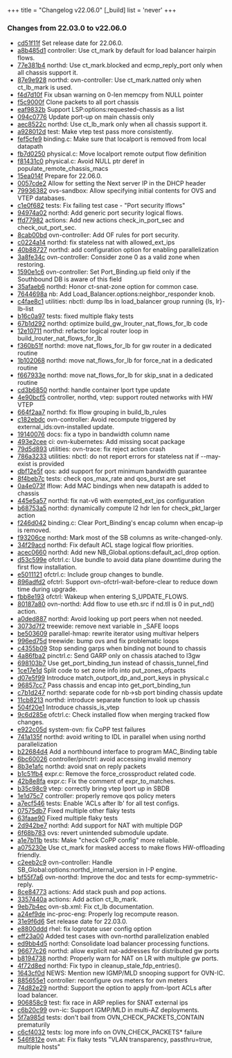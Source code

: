 +++
title = "Changelog v22.06.0"
[_build]
  list = 'never'
+++

### Changes from 22.03.0 to v22.06.0

- [cd51f11f](https://github.com/ovn-org/ovn/commit/cd51f11f05ea306ca38d55428e0ffc9d7e6e42eb) Set release date for 22.06.0.
- [a8b485d1](https://github.com/ovn-org/ovn/commit/a8b485d1418d2d017369aa222d369a5cb05933ab) controller: Use ct_mark by default for load balancer hairpin flows.
- [77e381b4](https://github.com/ovn-org/ovn/commit/77e381b477ab647ccf70ec1dcab4b0f54293b18b) northd: Use ct_mark.blocked and ecmp_reply_port only when all chassis support it.
- [87e9e928](https://github.com/ovn-org/ovn/commit/87e9e9283f7ca2510c0c97673e2ca4dee1006935) northd: ovn-controller: Use ct_mark.natted only when ct_lb_mark is used.
- [f4d7d10f](https://github.com/ovn-org/ovn/commit/f4d7d10fa5db57efe2eb41866fdb6cf2079d58d1) Fix ubsan warning on 0-len memcpy from NULL pointer
- [f5c9000f](https://github.com/ovn-org/ovn/commit/f5c9000fbba90ad5897457fdc2486e0cfd83d15c) Clone packets to all port chassis
- [eaf9832b](https://github.com/ovn-org/ovn/commit/eaf9832be248daca6d96202d504cc789d6dfec6d) Support LSP:options:requested-chassis as a list
- [094c0776](https://github.com/ovn-org/ovn/commit/094c0776556744b64fa6aceb23ca5258338be9b6) Update port-up on main chassis only
- [aec8522c](https://github.com/ovn-org/ovn/commit/aec8522cc1c371a14a668bdad9fd4e814ef07fc5) northd: Use ct_lb_mark only when all chassis support it.
- [a928012d](https://github.com/ovn-org/ovn/commit/a928012dc43845d2221892ad5f43dafa47caf0b6) test: Make vtep test pass more consistently.
- [fef5cfe9](https://github.com/ovn-org/ovn/commit/fef5cfe91773339277b0d24d34cc63d82889c61b) binding.c: Make sure that localport is removed from local datapath
- [fb7d0250](https://github.com/ovn-org/ovn/commit/fb7d02501791d999d56de2cf8c3fa429d1cfbc28) physical.c: Move localport remote output flow definition
- [f81431c0](https://github.com/ovn-org/ovn/commit/f81431c06df2bd894127a876393ad9d4ecbb333d) physical.c: Avoid NULL ptr deref in populate_remote_chassis_macs
- [15ea014f](https://github.com/ovn-org/ovn/commit/15ea014fabb9fae6bd13aa9ef73e9d1a63e14cef) Prepare for 22.06.0.
- [0057cde2](https://github.com/ovn-org/ovn/commit/0057cde2a64749bd2dbbaff525f7a1edccbd9c8a) Allow for setting the Next server IP in the DHCP header
- [79936382](https://github.com/ovn-org/ovn/commit/79936382546bbcdb5fa61a392aeb98ed6d4124ed) ovs-sandbox: Allow specifying initial contents for OVS and VTEP databases.
- [c1e0f682](https://github.com/ovn-org/ovn/commit/c1e0f682e7e365cc258df5d02920dc1da51b7a61) tests: Fix failing test case - "Port security lflows"
- [94974a02](https://github.com/ovn-org/ovn/commit/94974a02bfd5b24b89a6a7471133730fd7fa1356) northd: Add generic port security logical flows.
- [ffd77982](https://github.com/ovn-org/ovn/commit/ffd7798268ae1002e8bea86f0adce593937899e4) actions: Add new actions check_in_port_sec and check_out_port_sec.
- [8cab00bd](https://github.com/ovn-org/ovn/commit/8cab00bdb581f714dcfdc4fb08affe0319c211a6) ovn-controller: Add OF rules for port security.
- [c0224a14](https://github.com/ovn-org/ovn/commit/c0224a14ffaa4874a7a02500e517adaecd9c5034) northd: fix stateless nat with allowed_ext_ips
- [40b88727](https://github.com/ovn-org/ovn/commit/40b887277711b8ee1f7988e110e0ec224bc9ec60) northd: add configuration option for enabling parallelization
- [3a8fe34c](https://github.com/ovn-org/ovn/commit/3a8fe34c789f09135c1356ace442793dd6fc2f1c) ovn-controller: Consider zone 0 as a valid zone when restoring.
- [1590e1c6](https://github.com/ovn-org/ovn/commit/1590e1c6e2c2cab461ede0706b3787f237106dbb) ovn-controller: Set Port_Binding.up field only if the Southbound DB is aware of this field
- [35afaeb6](https://github.com/ovn-org/ovn/commit/35afaeb623dc1b582a548e8367b8dce1bf8fd181) northd: Honor ct-snat-zone option for common case.
- [7644698a](https://github.com/ovn-org/ovn/commit/7644698a783aef883a12ed74becec1dadedbf77a) nb: Add Load_Balancer.options:neighbor_responder knob.
- [c4fae8c1](https://github.com/ovn-org/ovn/commit/c4fae8c1a38c77d20eef4d591f1e88354e1b23df) utilities: nbctl: dump lbs in load_balancer group running {ls, lr}-lb-list
- [b16c0a97](https://github.com/ovn-org/ovn/commit/b16c0a97270fde57ef059950d70eeae9fbf840cc) tests: fixed multiple flaky tests
- [67b1d292](https://github.com/ovn-org/ovn/commit/67b1d292261b64d77152caaef9b6d9034e8d1a5e) northd: optimize build_gw_lrouter_nat_flows_for_lb code
- [12e10711](https://github.com/ovn-org/ovn/commit/12e107119f86b4ea37cbcf45eb4ac2c9ae2198d1) northd: refactor logical router loop in build_lrouter_nat_flows_for_lb
- [f360b51f](https://github.com/ovn-org/ovn/commit/f360b51fd480acfe29280009a1a62ebcf19eb7a8) northd: move nat_flows_for_lb for gw router in a dedicated routine
- [1b102068](https://github.com/ovn-org/ovn/commit/1b10206831fd3f44009f3c0056f00fab91c962dd) northd: move nat_flows_for_lb for force_nat in a dedicated routine
- [f667933e](https://github.com/ovn-org/ovn/commit/f667933e4dfabf69c865eb25e8d75a5930d64f40) northd: move nat_flows_for_lb for skip_snat in a dedicated routine
- [cd3b6850](https://github.com/ovn-org/ovn/commit/cd3b685043fa9758df3665bf3e3fc972048698a6) northd: handle container lport type update
- [4e90bcf5](https://github.com/ovn-org/ovn/commit/4e90bcf55c2ef1ab9940836455e4bfe36e57f307) controller, northd, vtep: support routed networks with HW VTEP
- [664f2aa7](https://github.com/ovn-org/ovn/commit/664f2aa752c48b699499051fa2dbf3a53effd482) northd: fix lflow grouping in build_lb_rules
- [c182ebdc](https://github.com/ovn-org/ovn/commit/c182ebdc6d07bd269a5587c83796fdb93a2404b3) ovn-controller: Avoid recompute triggered by external_ids:ovn-installed update.
- [19140076](https://github.com/ovn-org/ovn/commit/1914007691ffb52c57184e05efd49052ad7d3a8c) docs: fix a typo in bandwidth column name
- [493e2cee](https://github.com/ovn-org/ovn/commit/493e2cee1d350408e72ae29a920fe8000057d887) ci: ovn-kubernetes: Add missing socat package
- [79d5d893](https://github.com/ovn-org/ovn/commit/79d5d893e496200d4884eabbc5489dde6e04e19c) utilities: ovn-trace: fix reject action crash
- [786a3233](https://github.com/ovn-org/ovn/commit/786a323365da233b5335b514eb403a33bbb8aeb5) utilities: nbctl: do not report errors for stateless nat if --may-exist is provided
- [dbf12e5f](https://github.com/ovn-org/ovn/commit/dbf12e5fe1f7ab2acef4152854c239b999b70188) qos: add support for port minimum bandwidth guarantee
- [8f4beb7c](https://github.com/ovn-org/ovn/commit/8f4beb7ce310e4bcac0aff636fa948aa3ca438ac) tests: check qos_max_rate and qos_burst are set
- [0a4e073f](https://github.com/ovn-org/ovn/commit/0a4e073f4124b58f1b21778ec2293bbc4180e3e0) lflow: Add MAC bindings when new datapath is added to chassis
- [445e5a57](https://github.com/ovn-org/ovn/commit/445e5a57773e943e7981b54d63990dea45679f90) northd: fix nat-v6 with exempted_ext_ips configuration
- [b68753a5](https://github.com/ovn-org/ovn/commit/b68753a573cd63928843b1eb1df8d4f2ffe0e4a1) northd: dynamically compute l2 hdr len for check_pkt_larger action
- [f246d042](https://github.com/ovn-org/ovn/commit/f246d042fa070740025d81a66e50fac4c94f6b2a) binding.c: Clear Port_Binding's encap column when encap-ip is removed.
- [f93206ce](https://github.com/ovn-org/ovn/commit/f93206ce40ae38f26ffaf69c5d79a63abfbd5e3c) northd: Mark most of the SB columns as write-changed-only.
- [34f29acd](https://github.com/ovn-org/ovn/commit/34f29acdfe216899bbdb51a74859af62b0c75d6c) northd: Fix default ACL stage logical flow priorities.
- [acec0660](https://github.com/ovn-org/ovn/commit/acec066091c866fe2aa624c512c780d16d51cc6c) northd: Add new NB_Global.options:default_acl_drop option.
- [d53c599e](https://github.com/ovn-org/ovn/commit/d53c599ed05ea3c708a045a9434875458effa21e) ofctrl.c: Use bundle to avoid data plane downtime during the first flow installation.
- [e5011121](https://github.com/ovn-org/ovn/commit/e501112131f446e131b24aac237d6e60d2dfa38a) ofctrl.c: Include group changes to bundle.
- [896adfd2](https://github.com/ovn-org/ovn/commit/896adfd2d8b3369110e9618bd190d190105372a9) ofctrl: Support ovn-ofctrl-wait-before-clear to reduce down time during upgrade.
- [fbb8e193](https://github.com/ovn-org/ovn/commit/fbb8e19313b59b7b05a7a7bd97900bd4c9ace694) ofctrl: Wakeup when entering S_UPDATE_FLOWS.
- [80187a80](https://github.com/ovn-org/ovn/commit/80187a8031b6abe01fb23657a9bed2372ae23af5) ovn-northd: Add flow to use eth.src if nd.tll is 0 in put_nd() action.
- [a0ded887](https://github.com/ovn-org/ovn/commit/a0ded8874865d999ac9e8204c6affa4a5fd70699) northd: Avoid looking up port peers when not needed.
- [3073d7f2](https://github.com/ovn-org/ovn/commit/3073d7f25fc4f2b11beb287ea92bff3c00d87be4) treewide: remove next variable in _SAFE loops
- [be503609](https://github.com/ovn-org/ovn/commit/be5036093f982df0b48dd0261f9ab5ee7c26be6b) parallel-hmap: rewrite iterator using multivar helpers
- [996ed75d](https://github.com/ovn-org/ovn/commit/996ed75db776c59098b6539d0c03d43977202885) treewide: bump ovs and fix problematic loops
- [c4355b09](https://github.com/ovn-org/ovn/commit/c4355b09363aa1f6b0e2c895df0ca3a173c8b2a4) Stop sending garps when binding not bound to chassis
- [4a86fba2](https://github.com/ovn-org/ovn/commit/4a86fba20bae30724c2f37afec5ef2efc75e55ea) pinctrl.c: Send GARP only on chassis atached to l3gw
- [698103b7](https://github.com/ovn-org/ovn/commit/698103b7795941ed2c7abfe2c7508d992787e3ae) Use get_port_binding_tun instead of chassis_tunnel_find
- [1ce17e1d](https://github.com/ovn-org/ovn/commit/1ce17e1d6667ef47f8479a578dde997a81788d2b) Split code to set zone info into put_zones_ofpacts
- [d07e5f99](https://github.com/ovn-org/ovn/commit/d07e5f99d21883904f7832d31d5a13491459be4d) Introduce match_outport_dp_and_port_keys in physical.c
- [96857cc7](https://github.com/ovn-org/ovn/commit/96857cc737b47c846d7b0f4976b48f4465a63570) Pass chassis and encap into get_port_binding_tun
- [c7b1d247](https://github.com/ovn-org/ovn/commit/c7b1d247e58e227e9f4209288e83f72a6d2e46b9) northd: separate code for nb->sb port binding chassis update
- [11cb8213](https://github.com/ovn-org/ovn/commit/11cb8213ee4c3dd3ae20a2a6a8d2acae02ffb643) northd: introduce separate function to look up chassis
- [504f20e1](https://github.com/ovn-org/ovn/commit/504f20e1101b212d65c758083892dfcaa31fce90) Introduce chassis_is_vtep
- [9c6d285e](https://github.com/ovn-org/ovn/commit/9c6d285ef2a65aef032cd60f9a9fe16cad7c4222) ofctrl.c: Check installed flow when merging tracked flow changes.
- [e922c05d](https://github.com/ovn-org/ovn/commit/e922c05dbb0c0ca70c98bd0b24833248ff5d458b) system-ovn: fix CoPP test failures
- [741a135f](https://github.com/ovn-org/ovn/commit/741a135fa1db9e10b725d4b69c6da455f732b89b) northd: avoid writing to IDL in parallel when using northd parallelization
- [b22684d4](https://github.com/ovn-org/ovn/commit/b22684d4e37c3dd205a959925b6e3f1827bbe045) Add a northbound interface to program MAC_Binding table
- [6bc60026](https://github.com/ovn-org/ovn/commit/6bc6002601ea161a287bcf53524e9282ab97c31b) controller/pinctrl: avoid accessing invalid memory
- [8b3e1afc](https://github.com/ovn-org/ovn/commit/8b3e1afc30f3cf0ef9857fdc68f619b6fbed10dc) northd: avoid snat on reply packets
- [b1c51fb4](https://github.com/ovn-org/ovn/commit/b1c51fb4fd79b6f05af975e59b460a89c9c41246) expr.c: Remove the force_crossproduct related code.
- [42b8e8fa](https://github.com/ovn-org/ovn/commit/42b8e8fa6efc785a3d67e0475618d9a83568d6bc) expr.c: Fix the comment of expr_to_matches.
- [b35c98c9](https://github.com/ovn-org/ovn/commit/b35c98c923f4972198f741ff1d2b28671d6ff50d) vtep: correctly bring vtep lport up in SBDB
- [1e1d75c7](https://github.com/ovn-org/ovn/commit/1e1d75c725a3445a853dd792b28ff02bb3ab1218) controller: properly remove qos policy meters
- [a7ecf546](https://github.com/ovn-org/ovn/commit/a7ecf546154e3686905fa7feb3838939ab83203e) tests: Enable 'ACLs after lb' for all test configs.
- [07575db7](https://github.com/ovn-org/ovn/commit/07575db7b1d2550a2e6f256c48abb719ed0cc0ad) Fixed multiple other flaky tests
- [63faae90](https://github.com/ovn-org/ovn/commit/63faae9040cd507df9acc067d17993a55d6ebf50) Fixed multiple flaky tests
- [2d942be7](https://github.com/ovn-org/ovn/commit/2d942be7db1799f2778492331513ae2b5a556b92) northd: Add support for NAT with multiple DGP
- [6f68b783](https://github.com/ovn-org/ovn/commit/6f68b7832434cd6759e71c546f7b8cf453c3b4b6) ovs: revert unintended submodule update.
- [a1e7b11b](https://github.com/ovn-org/ovn/commit/a1e7b11bfee58ca6af6dcac51382893ba39dc787) tests: Make "check CoPP config" more reliable.
- [a075230e](https://github.com/ovn-org/ovn/commit/a075230e4a0fcc166251271db1c8ae01b993c9cf) Use ct_mark for masked access to make flows HW-offloading friendly.
- [c2eeb2c9](https://github.com/ovn-org/ovn/commit/c2eeb2c98ea860dbbc7eee5e9bae8a65769b0da3) ovn-controller: Handle SB_Global:options:northd_internal_version in I-P engine.
- [bf55f7a6](https://github.com/ovn-org/ovn/commit/bf55f7a655abb7aa0c3e5d537e79595ae13e89f2) ovn-northd: Improve the doc and tests for ecmp-symmetric-reply.
- [8ce84773](https://github.com/ovn-org/ovn/commit/8ce847737f2db7b82b2e0296ff3b39551393d839) actions: Add stack push and pop actions.
- [3357440a](https://github.com/ovn-org/ovn/commit/3357440a3f1e8426953f96b41f72b88b43b86c42) actions: Add action ct_lb_mark.
- [9eb7b4ec](https://github.com/ovn-org/ovn/commit/9eb7b4ec75e6773eb8f1770cc03f2fb0d391262a) ovn-sb.xml: Fix ct_lb documentation.
- [a24ef9de](https://github.com/ovn-org/ovn/commit/a24ef9de65cbdc07d8889f1aeb38bc05860c5b4b) inc-proc-eng: Properly log recompute reason.
- [31e9f6d6](https://github.com/ovn-org/ovn/commit/31e9f6d61ed8d9cfeb718d3fcc0448208cd89c8e) Set release date for 22.03.0.
- [e8800ddd](https://github.com/ovn-org/ovn/commit/e8800ddd9e919e2ffc9d8c5c9ab27f0a5a6ec2e5) rhel: fix logrotate user config option
- [eff23a00](https://github.com/ovn-org/ovn/commit/eff23a00544ab327c684e7c56e40e7d744f5824f) Added test cases with ovn-northd parallelization enabled
- [ed9bb4d5](https://github.com/ovn-org/ovn/commit/ed9bb4d59f78d14300d27d68fd2c4ec4621f2256) northd: Consolidate load balancer processing functions.
- [96677c26](https://github.com/ovn-org/ovn/commit/96677c26f207ff1c00aada2d0d9e2743649a9c45) northd: allow explicit nat-addresses for distributed gw ports
- [b8194738](https://github.com/ovn-org/ovn/commit/b8194738c99ee09ad6d4762a3c999e04d58d1a0f) northd: Properly warn for NAT on LR with multiple gw ports.
- [4f72d8ed](https://github.com/ovn-org/ovn/commit/4f72d8ed6c638e5bd8b4f1bd78835b659052802e) northd: Fix typo in cleanup_stale_fdp_entries().
- [1643cf0d](https://github.com/ovn-org/ovn/commit/1643cf0df4daccbe1a1c4e48aacb67841930ccee) NEWS: Mention new IGMP/MLD snooping support for OVN-IC.
- [885655e1](https://github.com/ovn-org/ovn/commit/885655e16e63384484af4607e43fa4c69a1089c5) controller: reconfigure ovs meters for ovn meters
- [74d82e29](https://github.com/ovn-org/ovn/commit/74d82e296f80f38948bcb39cd610447c1f435613) northd: Support the option to apply from-lport ACLs after load balancer.
- [906858c9](https://github.com/ovn-org/ovn/commit/906858c924dc2eb40698b551cf9d506f93c74e9f) test: fix race in ARP replies for SNAT external ips
- [c6b20c99](https://github.com/ovn-org/ovn/commit/c6b20c9940ed41f028347f559b21a25fb7625eb4) ovn-ic: Support IGMP/MLD in multi-AZ deployments.
- [5f7a985d](https://github.com/ovn-org/ovn/commit/5f7a985de0707539e4df1eab4c4150b24dbce622) tests: don't bail from OVN_CHECK_PACKETS_CONTAIN prematurily
- [c6cf4032](https://github.com/ovn-org/ovn/commit/c6cf40327e1394d9a65372bb1cdfde62759dd6a1) tests: log more info on OVN_CHECK_PACKETS* failure
- [546f812e](https://github.com/ovn-org/ovn/commit/546f812e573c7353a6f6746efa458e04def6c300) ovn.at: Fix flaky tests "VLAN transparency, passthru=true, multiple hosts"